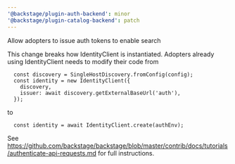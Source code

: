 ```yaml
---
'@backstage/plugin-auth-backend': minor
'@backstage/plugin-catalog-backend': patch
---
```


Allow adopters to issue auth tokens to enable search

This change breaks how IdentityClient is instantiated. Adopters already using IdentityClient needs to modify their code from

```
  const discovery = SingleHostDiscovery.fromConfig(config);
  const identity = new IdentityClient({
    discovery,
    issuer: await discovery.getExternalBaseUrl('auth'),
  });
```

to

```
  const identity = await IdentityClient.create(authEnv);
```

See https://github.com/backstage/backstage/blob/master/contrib/docs/tutorials/authenticate-api-requests.md for full instructions.

